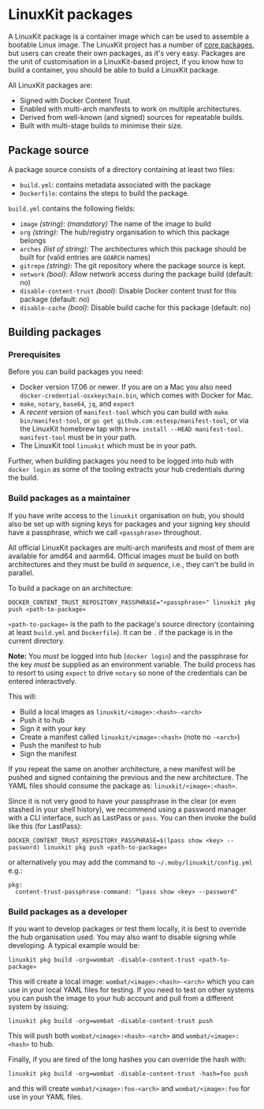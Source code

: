 # LinuxKit packages

A LinuxKit package is a container image which can be used
to assemble a bootable Linux image. The LinuxKit project has a
number of [core packages](../pkg), but users can create their own
packages, as it's very easy. Packages are the unit of customisation
in a LinuxKit-based project, if you know how to build a container,
you should be able to build a LinuxKit package.

All LinuxKit packages are:
- Signed with Docker Content Trust.
- Enabled with multi-arch manifests to work on multiple architectures.
- Derived from well-known (and signed) sources for repeatable builds.
- Built with multi-stage builds to minimise their size.

## Package source

A package source consists of a directory containing at least two files:

- `build.yml`: contains metadata associated with the package
- `Dockerfile`: contains the steps to build the package.

`build.yml` contains the following fields:

- `image` _(string)_: *(mandatory)* The name of the image to build
- `org` _(string)_: The hub/registry organisation to which this package belongs
- `arches` _(list of string)_: The architectures which this package should be built for (valid entries are `GOARCH` names)
- `gitrepo` _(string)_: The git repository where the package source is kept.
- `network` _(bool)_: Allow network access during the package build (default: no)
- `disable-content-trust` _(bool)_: Disable Docker content trust for this package (default: no)
- `disable-cache` _(bool)_: Disable build cache for this package (default: no)

## Building packages

### Prerequisites

Before you can build packages you need:
- Docker version 17.06 or newer. If you are on a Mac you also need
  `docker-credential-osxkeychain.bin`, which comes with Docker for Mac.
- `make`, `notary`, `base64`, `jq`, and `expect`
- A *recent* version of `manifest-tool` which you can build with `make
  bin/manifest-tool`, or `go get github.com:estesp/manifest-tool`, or
  via the LinuxKit homebrew tap with `brew install --HEAD
  manifest-tool`. `manifest-tool` must be in your path.
- The LinuxKit tool `linuxkit` which must be in your path.

Further, when building packages you need to be logged into hub with
`docker login` as some of the tooling extracts your hub credentials
during the build.

### Build packages as a maintainer

If you have write access to the `linuxkit` organisation on hub, you
should also be set up with signing keys for packages and your signing
key should have a passphrase, which we call `<passphrase>` throughout.

All official LinuxKit packages are multi-arch manifests and most of
them are available for amd64 and aarm64. Official images *must* be
build on both architectures and they must be build *in sequence*, i.e.,
they can't be build in parallel.

To build a package on an architecture:

```
DOCKER_CONTENT_TRUST_REPOSITORY_PASSPHRASE="<passphrase>" linuxkit pkg push «path-to-package»
```

`«path-to-package»` is the path to the package's source directory
(containing at least `build.yml` and `Dockerfile`). It can be `.` if
the package is in the current directory.

**Note:** You *must* be logged into hub (`docker login`) and the
passphrase for the key *must* be supplied as an environment
variable. The build process has to resort to using `expect` to drive
`notary` so none of the credentials can be entered interactively.

This will:
- Build a local images as `linuxkit/<image>:<hash>-<arch>`
- Push it to hub
- Sign it with your key
- Create a manifest called `linuxkit/<image>:<hash>` (note no `-<arch>`)
- Push the manifest to hub
- Sign the manifest

If you repeat the same on another architecture, a new manifest will be
pushed and signed containing the previous and the new
architecture. The YAML files should consume the package as:
`linuxkit/<image>:<hash>`.


Since it is not very good to have your passphrase in the clear (or
even stashed in your shell history), we recommend using a password
manager with a CLI interface, such as LastPass or `pass`. You can then
invoke the build like this (for LastPass):

```
DOCKER_CONTENT_TRUST_REPOSITORY_PASSPHRASE=$(lpass show <key> --password) linuxkit pkg push «path-to-package»
```
or alternatively you may add the command to `~/.moby/linuxkit/config.yml` e.g.:
```
pkg:
  content-trust-passphrase-command: "lpass show <key> --password"
```

### Build packages as a developer

If you want to develop packages or test them locally, it is best to
override the hub organisation used. You may also want to disable
signing while developing. A typical example would be:

```
linuxkit pkg build -org=wombat -disable-content-trust «path-to-package»
```

This will create a local image: `wombat/<image>:<hash>-<arch>` which
you can use in your local YAML files for testing. If you need to test
on other systems you can push the image to your hub account and pull
from a different system by issuing:

```
linuxkit pkg build -org=wombat -disable-content-trust push
```

This will push both `wombat/<image>:<hash>-<arch>` and
`wombat/<image>:<hash>` to hub.

Finally, if you are tired of the long hashes you can override the hash
with:

```
linuxkit pkg build -org=wombat -disable-content-trust -hash=foo push
```

and this will create `wombat/<image>:foo-<arch>` and
`wombat/<image>:foo` for use in your YAML files.

